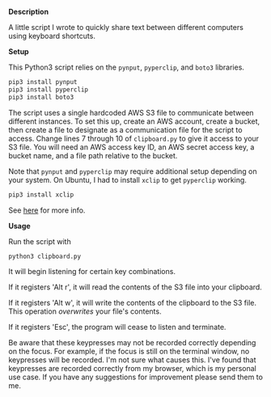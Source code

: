 **Description**

A little script I wrote to quickly share text between different computers using keyboard shortcuts.

**Setup**

This Python3 script relies on the `pynput`, `pyperclip`, and `boto3` libraries.

```bash
pip3 install pynput
pip3 install pyperclip
pip3 install boto3
```

The script uses a single hardcoded AWS S3 file to communicate between different instances. To set this up, create an AWS account, create a bucket, then create a file to designate as a communication file for the script to access. Change lines 7 through 10 of `clipboard.py` to give it access to your S3 file. You will need an AWS access key ID, an AWS secret access key, a bucket name, and a file path relative to the bucket.

Note that `pynput` and `pyperclip` may require additional setup depending on your system. On Ubuntu, I had to install `xclip` to get `pyperclip` working.

```bash
pip3 install xclip
```

See [here](https://pyperclip.readthedocs.io/en/latest/) for more info.


**Usage**

Run the script with

```bash
python3 clipboard.py
```

It will begin listening for certain key combinations.

If it registers 'Alt r', it will read the contents of the S3 file into your clipboard.

If it registers 'Alt w', it will write the contents of the clipboard to the S3 file. This operation *overwrites* your file's contents.

If it registers 'Esc', the program will cease to listen and terminate.

Be aware that these keypresses may not be recorded correctly depending on the focus. For example, if the focus is still on the terminal window, no keypresses will be recorded. I'm not sure what causes this. I've found that keypresses are recorded correctly from my browser, which is my personal use case. If you have any suggestions for improvement please send them to me.
